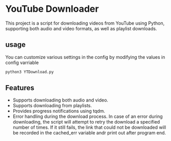 # YouTube Downloader

This project is a script for downloading videos from YouTube using Python, supporting both audio and video formats, as well as playlist downloads.

## usage
You can customize various settings in the config by modifying the values in config varriable
```bash
python3 YTDownload.py
```
## Features
- Supports downloading both audio and video.
- Supports downloading from playlists.
- Provides progress notifications using tqdm.
- Error handling during the download process.
In case of an error during downloading, the script will attempt to retry the download a specified number of times. If it still fails, the link that could not be downloaded will be recorded in the cached_err variable andr print out after program end.
